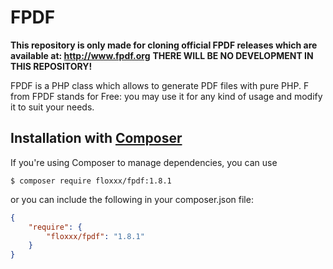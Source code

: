 # FPDF
**This repository is only made for cloning official FPDF releases which are available at: http://www.fpdf.org**
**THERE WILL BE NO DEVELOPMENT IN THIS REPOSITORY!**

FPDF is a PHP class which allows to generate PDF files with pure PHP. F from FPDF stands for Free: you may use it for any kind of usage and modify it to suit your needs.

## Installation with [Composer](https://packagist.org/packages/floxxx/fpdf)

If you're using Composer to manage dependencies, you can use

    $ composer require floxxx/fpdf:1.8.1

or you can include the following in your composer.json file:

```json
{
    "require": {
        "floxxx/fpdf": "1.8.1"
    }
}
```
